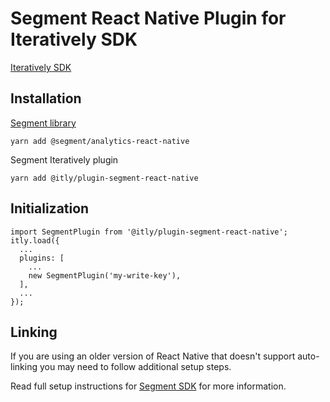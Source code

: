 # Segment React Native Plugin for Iteratively SDK

[Iteratively SDK](https://github.com/amplitude/itly-sdk/blob/master/README.md)

## Installation

[Segment library](https://segment.com/docs/connections/sources/catalog/libraries/mobile/react-native/#getting-started)

`yarn add @segment/analytics-react-native`

Segment Iteratively plugin

`yarn add @itly/plugin-segment-react-native`

## Initialization

```
import SegmentPlugin from '@itly/plugin-segment-react-native';
itly.load({
  ...
  plugins: [
    ...
    new SegmentPlugin('my-write-key'),
  ],
  ...
});
```

## Linking

If you are using an older version of React Native that doesn't support auto-linking you may need to follow additional setup steps.

Read full setup instructions for [Segment SDK](https://segment.com/docs/connections/sources/catalog/libraries/mobile/react-native/#getting-started) for more information.
